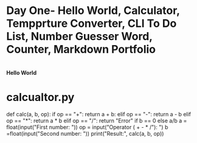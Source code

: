 # Day One- Hello World, Calculator, Tempprture Converter, CLI To Do List, Number Guesser Word, Counter, Markdown Portfolio
<br> <b>Hello World </b> </br> 
<!-- Hello wold is complete August 25 20:43 with html format-->
# calcualtor.py <!--Python calc-->

def calc(a, b, op):
      if op == "+":
          return a + b:
    elif op == "-":
          return a - b
    elif op == "*":
          return a * b
    elif op == "/":
      return "Error" if b == 0 else a/b
a = float(input("First number:  "))
op = input("Operator ( + - * /"): ")
b =float(input("Second number: "))
print("Result:", calc(a, b, op))
